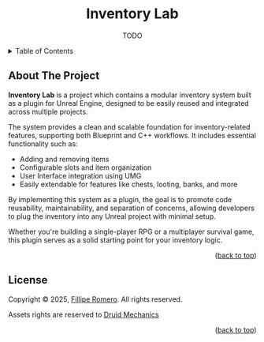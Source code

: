 <a name="readme-top"></a>

<div align="center">
  <h1 align="center">Inventory Lab</h1>
  <p align="center">
    TODO
  </p>
</div>

<details>
  <summary>Table of Contents</summary>
  <ol>
    <li>
      <a href="#about-the-project">About The Project</a>
    </li>
    <li><a href="#license">License</a></li>
  </ol>
</details>

## About The Project

<strong>Inventory Lab</strong> is a project which contains a modular inventory system built as a plugin for Unreal Engine, designed to be easily reused and integrated across multiple projects.

The system provides a clean and scalable foundation for inventory-related features, supporting both Blueprint and C++ workflows. It includes essential functionality such as:

- Adding and removing items
- Configurable slots and item organization
- User Interface integration using UMG
- Easily extendable for features like chests, looting, banks, and more

By implementing this system as a plugin, the goal is to promote code reusability, maintainability, and separation of concerns, allowing developers to plug the inventory into any Unreal project with minimal setup.

Whether you're building a single-player RPG or a multiplayer survival game, this plugin serves as a solid starting point for your inventory logic.

<p style="text-align: end">(<a href="#readme-top">back to top</a>)</p>

<!-- LICENSE -->
## License

Copyright © 2025, [Fillipe Romero](https://filliperomero.com). All rights reserved.

Assets rights are reserved to [Druid Mechanics](https://github.com/DruidMech)

<p style="text-align: end">(<a href="#readme-top">back to top</a>)</p>

<!-- MARKDOWN LINKS & IMAGES -->
<!-- https://www.markdownguide.org/basic-syntax/#reference-style-links -->